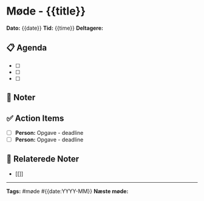 # Møde - {{title}}

**Dato:** {{date}}
**Tid:** {{time}}
**Deltagere:** 

## 📋 Agenda
- [ ] 
- [ ] 
- [ ] 

## 📝 Noter


## ✅ Action Items
- [ ] **Person:** Opgave - deadline
- [ ] **Person:** Opgave - deadline

## 🔗 Relaterede Noter
- [[]]

---
**Tags:** #møde #{{date:YYYY-MM}}
**Næste møde:** 
